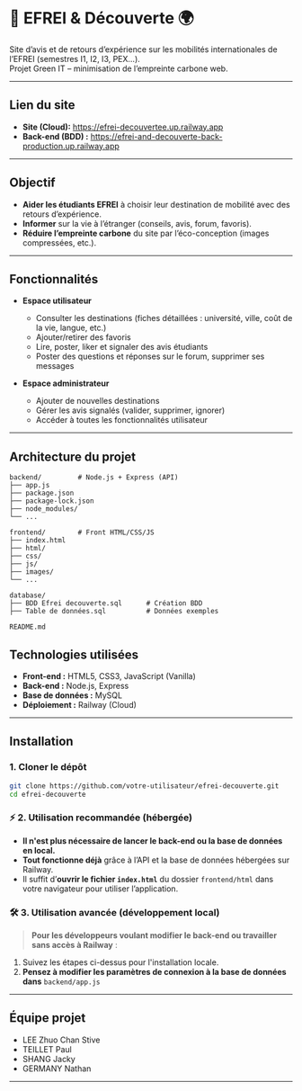 # 🌳 EFREI & Découverte 🌍

Site d’avis et de retours d’expérience sur les mobilités internationales de l’EFREI (semestres I1, I2, I3, PEX…).  
Projet Green IT – minimisation de l’empreinte carbone web.

---

## Lien du site

- **Site (Cloud):** https://efrei-decouvertee.up.railway.app
- **Back-end (BDD) :** https://efrei-and-decouverte-back-production.up.railway.app

---

## Objectif

- **Aider les étudiants EFREI** à choisir leur destination de mobilité avec des retours d’expérience.
- **Informer** sur la vie à l’étranger (conseils, avis, forum, favoris).
- **Réduire l’empreinte carbone** du site par l’éco-conception (images compressées, etc.).

---

## Fonctionnalités

- **Espace utilisateur**
  - Consulter les destinations (fiches détaillées : université, ville, coût de la vie, langue, etc.)
  - Ajouter/retirer des favoris
  - Lire, poster, liker et signaler des avis étudiants
  - Poster des questions et réponses sur le forum, supprimer ses messages

- **Espace administrateur**
  - Ajouter de nouvelles destinations
  - Gérer les avis signalés (valider, supprimer, ignorer)
  - Accéder à toutes les fonctionnalités utilisateur
 
---

## Architecture du projet

```
backend/         # Node.js + Express (API)
├── app.js
├── package.json
├── package-lock.json
├── node_modules/
└── ...

frontend/        # Front HTML/CSS/JS
├── index.html
├── html/
├── css/
├── js/
├── images/
└── ...

database/
├── BDD Efrei decouverte.sql      # Création BDD
├── Table de données.sql          # Données exemples

README.md
```

## Technologies utilisées

- **Front-end :** HTML5, CSS3, JavaScript (Vanilla)
- **Back-end :** Node.js, Express
- **Base de données :** MySQL
- **Déploiement :** Railway (Cloud)

---

## Installation

### 1. Cloner le dépôt

```bash
git clone https://github.com/votre-utilisateur/efrei-decouverte.git
cd efrei-decouverte
```

### ⚡ 2. Utilisation recommandée (hébergée)

- **Il n'est plus nécessaire de lancer le back-end ou la base de données en local.**
- **Tout fonctionne déjà** grâce à l’API et la base de données hébergées sur Railway.
- Il suffit d’**ouvrir le fichier `index.html`** du dossier `frontend/html` dans votre navigateur pour utiliser l’application.

### 🛠️ 3. Utilisation avancée (développement local)

> **Pour les développeurs voulant modifier le back-end ou travailler sans accès à Railway** :
  1. Suivez les étapes ci-dessus pour l'installation locale.
  2. **Pensez à modifier les paramètres de connexion à la base de données dans** `backend/app.js`

   
---

## Équipe projet

- LEE Zhuo Chan Stive
- TEILLET Paul
- SHANG Jacky
- GERMANY Nathan

---


